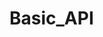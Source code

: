 # Basic_API
<!-- 

1 Download postman https://www.postman.com/
2 Clone this repo
3 Run npm install followed by npm start @ root
4 You can go to http://localhost:3001/api/contacts to see existing contacts
5 Try going to http://localhost:3001/api/contacts/<id number here> to see individual contact (try id of 1, 2, or 
6 Open Postman and try the Put, Post, and Delete methods 

Resource URL = http://localhost:3001/api
RESPONSE FORMAT = JSON

METHOD            ENDPOINTS            PURPOSE                                      BODY PARAMETERS

GET               /contacts            retrieve all the contacts in the db          

                  /contacts/id         retrieve the contact at this id

PUT               /contacts/id         change the contact at this id                OBJECT CONTAINING "contact": <"name">, AND "position": <"job title">
                                                                                    EXAMPLE: {
                                                                                        "contact": "Brandi APetsi",
                                                                                        "position" "Master Chef"
                                                                                    }



POST              /contacts            add a new contact, id will auto generate

DELETE

EXAMPLE REQUEST

EXAMPLE RESPONSE







-->